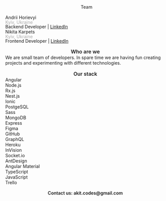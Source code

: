 <div style="display: flex; align-items: center; justify-content: center; padding: 16px">
 <div class="logo"></div>
 <div class="badge" style="margin-left: 8px;">Team</div>
</div>

  <div class="profile">
    <div class="profile_img bimbam"></div>
    <div class="profile_description">
      <div class="profile_name">Andrii Horievyi</div>
      <div style="color: #aaa; line-height: 1">Kyiv, Ukraine</div>
      <div style="line-height: 1">Backend Developer |       
      <a href="https://www.linkedin.com/in/andrei-gorevoy/">LinkedIn</a>
      </div> 
    </div>
  </div>
  <div class="profile">
    <div class="profile_img nikkierendler"></div>
    <div class="profile_description">
      <div class="profile_name">Nikita Karpets</div>
      <div style="color: #aaa; line-height: 1">Kyiv, Ukraine</div>
      <div style="line-height: 1">Frontend Developer | 
      <a href="https://www.linkedin.com/in/nikita-k-571316174/">LinkedIn</a>
      </div> 
    </div>
  </div>

  <div style="text-align: center; font-size: 16px; font-weight: 600; padding-top: 16px;">Who are we</div>
  <div class="who_we_are">We are small team of developers. In spare time we are having fun creating projects and experimenting with different technologies.</div>

  <div style="text-align: center; font-size: 16px; font-weight: 600; padding-top: 16px;">Our stack</div>
  <div class="stack_items_container">
    <div class="stack_item stack_item_1">Angular</div>
    <div class="stack_item stack_item_2">Node.js</div>
    <div class="stack_item stack_item_3">Rx.js</div>
    <div class="stack_item stack_item_4">Nest.js</div>
    <div class="stack_item stack_item_5">Ionic</div>
    <div class="stack_item stack_item_6">PostgeSQL</div>
    <div class="stack_item stack_item_7">Sass</div>
    <div class="stack_item stack_item_8">MongoDB</div>
  </div>

   <div class="additional_items_container">
    <div class="additional_item additional_item_1 tooltip">
    <span class="tooltiptext">Express</span>
    </div>
    <div class="additional_item additional_item_2 tooltip">
    <span class="tooltiptext">Figma</span>
    </div>
    <div class="additional_item additional_item_3 tooltip">
    <span class="tooltiptext">GitHub</span>
    </div>
    <div class="additional_item additional_item_4 tooltip">
    <span class="tooltiptext">GraphQL</span>
    </div>
    <div class="additional_item additional_item_5 tooltip">
    <span class="tooltiptext">Heroku</span>
    </div>
    <div class="additional_item additional_item_6 tooltip">
    <span class="tooltiptext">InVision</span>
    </div>
    <div class="additional_item additional_item_7 tooltip">
    <span class="tooltiptext">Socket.io</span>
    </div>
    <div class="additional_item additional_item_8 tooltip">
    <span class="tooltiptext">AntDesign</span>
    </div>
    <div class="additional_item additional_item_9 tooltip">
    <span class="tooltiptext">Angular Material</span>
    </div>
    <div class="additional_item additional_item_10 tooltip">
    <span class="tooltiptext">TypeScript</span>
    </div>
    <div class="additional_item additional_item_11 tooltip">
    <span class="tooltiptext">JavaScript</span>
    </div>
    <div class="additional_item additional_item_12 tooltip">
    <span class="tooltiptext">Trello</span>
    </div>
  </div>

  <div style="padding: 16px; font-weight: 600; text-align: center;">Contact us: akit.codes@gmail.com</div>

<!-- - [Projects](?id=projects)
- [Articles](?id=articles) -->
